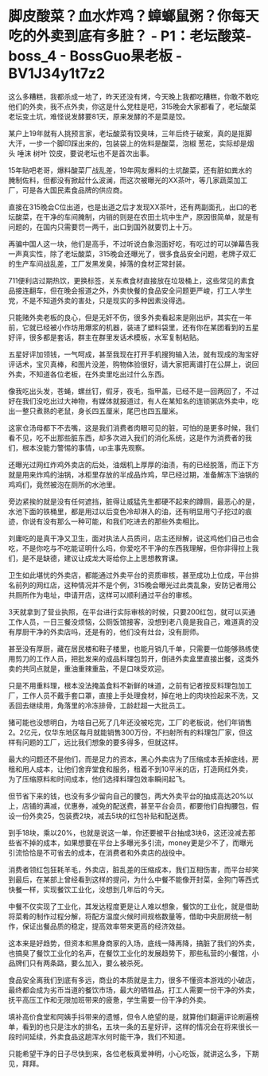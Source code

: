 # 脚皮酸菜？血水炸鸡？蟑螂鼠粥？你每天吃的外卖到底有多脏？ - P1：老坛酸菜-boss_4 - BossGuo果老板 - BV1J34y1t7z2

这么多糟糕，我都杀成一地了，昨天还没有烤，今天晚上我都吃糟糕，你敢不敢吃他们的外卖，我不点外卖，你这是什么党柱是吧，315晚会大家都看了，老坛酸菜老坛变土坑，难怪说发酵要81天，原来发酵的不是菜是饺。

某户上19年就有人挑预言家，老坛酸菜有饺臭味，三年后终于破案，真的是抠脚大汗，一步一个脚印踩出来的，包装袋上的佐料是酸菜，泡椒 葱花，实际却是烟头 唾沫 树叶 饺皮，要说老坛也不是首次出事。

15年贴吧老哥，爆料酸菜厂战乱差，19年网友爆料的土坑酸菜，还有脏如粪水的腌制佐料，但都没有掀起什么波澜，而这次被曝光的XX茶叶，等几家蔬菜加工厂，可是各大国民素食品牌的供应商。

直接在315晚会C位出道，也是出道之后才发现XX茶叶，还有两副面孔，出口的老坛酸菜，在干净的车间腌制，内销的则是在农田土坑中生产，原因很简单，就是有问题的，在国内只需要罚一两千，出口到国外就要罚上十万。

再骗中国人这一块，他们是高手，不过听说白象泡面好吃，有吃过的可以弹幕告我一声真实性，除了老坛酸菜，315晚会还曝光了，很多食品安全问题，老牌子双汇的生产车间战乱差，工厂发黑发臭，掉落的食材正常封装。

711便利店过期热饮，更换标签，关东煮食材直接放在垃圾桶上，这些常见的素食品接连翻车，但在晚会报道之外，外卖快餐的食品安全问题更严峻，打工人学生党，不是不知道外卖的害处，只是现实的多种因素没得选。

只能赌外卖老板的良心，但是无奸不伤，很多外卖看起来是刚出炉，其实在一年前，它就已经被小作坊用爆浆的机器，装进了塑料袋里，还有你在某团看到的五星好评，很多都是套话，群主在群里发话术模板，水军复制粘贴。

五星好评加领钱，一气呵成，甚至我现在打开手机搜狗输入法，就有现成的淘宝好评话术，宝贝真棒，和图片没差，购物体验很好，请大家把离谱打在公屏上，说回外卖，不知道各位老板，在外卖里吃出过什么东西。

像我吃出头发，苍蝇，螺丝钉，假牙，夜毛，指甲盖，已经不是一回两回了，不过好在我们没吃出过大神物，有媒体就报道过，有人在某知名的连锁粥店外卖中，吃出一整只煮熟的老鼠，身长四五厘米，尾巴也四五厘米。

这家仓汤母都下不去嘴，这是我们消费者肉眼可见的脏，可怕的是更多时候，我们看不见，吃不出那些脏东西，却多次进入我们的消化系统，这是作为消费者的我们，根本没能力警惕的事情，up主事先观察。

还曝光过网红炸鸡外卖店的后处，油烟机上厚厚的油渍，有的已经脱落，而正下方就是用来炸鸡的油锅，冰柜里存放的半成品炸鸡，早已经过期，准备解冻下油锅的鸡鸡们，竟然被泡在厕所的水池里。

旁边紧挨的就是没有任何遮挡，脏得让威猛先生都硬不起来的蹲厕，最恶心的是，水池下面的铁桶里，都是用过以后变色冷却淋入的油，还有明显用勺子挖过的痕迹，你说有没有那么一种可能，和我们吃进去的那些外卖相比。

刘庸吃的是真干净又卫生，面对执法人员质问，店主还辩解，说这鸡他们自己也会吃，不是你吃与不吃能证明什么吗，你爱吃不干净的东西我理解，但你非得拉上我们，是不是缺德，建议让成龙大哥给你上上思想教育课。

卫生如此堪忧的外卖店，都能通过外卖平台的资质审核，甚至成功上位成，平台排名前列的网红店，这种情况并不是个例，315晚会曝光过此类乱象，安防记者用公共厕所作为电址，申请开店，这样可以顺利通过平台的审核。

3天就拿到了营业执照，在平台进行实际审核的时候，只要200红包，就可以买通工作人员，一日三餐没烦恼，公厕饭馆接客，没想到老八竟是我自己，难道真的没有厚厨干净的外卖店吗，还是有的，他们没有灶台，没有厨师。

甚至没有厚厨，藏在居民楼和鞋子楼里，也能月销几千单，只需要一位能够熟练使用剪刀的工作人员，把批发来的成品料理包剪开，倒进外卖盒里直接出餐，这类外卖的共同点就是，重油重辣重盐，不是口味受欢迎。

只是不用重料理，根本没法掩盖食料不新鲜的味道，之前有记者按反料理包加工厂，工作人员不戴手套口罩，直接上手处理食材，掉在地上的肉块捡起来不洗，又丢回去继续用，角落里的冷冻排骨，工龄赶超一大批员工。

猪可能也没想明白，为啥自己死了几年还没被吃完，工厂的老板说，他们年销售2。2亿元，仅华东地区每月就能销售300万份，不扫射所有的料理包厂家，但这样有问题的工厂，远比我们想象的要多得多，但就这样。

最大的问题还不是他们，而是足力的资本，黑心外卖店为了压缩成本丢掉底线，房租和用人成本，让他们舍弃堂食和服务，租着不到10平米的店，打造网红外卖，为了压缩原料和时间成本，他们选择料理包效率瞬间起飞。

但节省下来的钱，也没有多少留向自己的腰包，两大外卖平台的抽成高达20%以上，店铺的满减，优惠券，减免的配送费，甚至平台会员，都要他们自掏腰包，假设一份外卖25，包装费2块，减去5块的红包补贴和配送费。

到手18块，乘以20%，也就是说这一单，你还要被平台抽成3块6，这还没减去那些省不掉的成本，如果想要在平台上多曝光多引流，money更是少不了，而曝光引流恰恰是不可省去的成本，在消费者和外卖店的战役中。

消费者领红包狂耗羊毛，外卖店，脏乱差的压缩成本，我们互相伤害，而平台却笑到最后，在某部上曾经看到这样的提问，为什么中餐不能像开封菜，金狗门等西式快餐一样，实现餐饮工业化，没想到几年后的今天。

中餐不仅实现了工业化，其发达程度更是让人难以想象，餐饮的工业化，就是借助将菜肴的制作过程分解，将配方温度火候时间规格数量等，借助中央厨房统一制作，保证出餐品质的稳定，提高效率带来更高的经济效益。

这本来是好趋势，但资本和黑身商家的入场，底线一降再降，搞脏了我们的外卖，也搞臭了餐饮工业化的名声，在餐饮工业化的发展趋势下，那些私营的小餐馆，小品牌们只有两条路，要么加入，要么被杀死。

食品安全离我们到底有多远，商业的本质就是主力，很多不懂资本游戏的小破店，最终都会成为劣币当道的餐饮市场，最大的牺牲品，打工人需要一份干净的外卖，抚平高压工作和无限加班带来的疲惫，学生需要一份干净的外卖。

填补高价食堂和阿姨手抖带来的遗憾，但令人绝望的是，就算他们翻遍评论刷遍榜单，看到的也只是注水的排名，五块一条的五星好评，这样的情况会在将来很长一段时间延续，外卖食品这趟浑水何时能干净，我们不知道。

只能希望干净的日子尽快到来，各位老板真爱神明，小心吃饭，就讲这么多，下期见，拜拜。